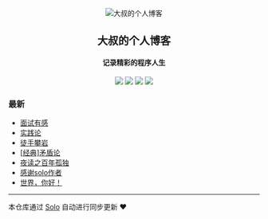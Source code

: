 <p align="center"><img alt="大叔的个人博客" src="https://static.b3log.org/images/brand/solo-32.png"></p><h2 align="center">
大叔的个人博客
</h2>

<h4 align="center">记录精彩的程序人生</h4>
<p align="center"><a title="大叔的个人博客" target="_blank" href="https://github.com/applesuch/solo-blog"><img src="https://img.shields.io/github/last-commit/applesuch/solo-blog.svg?style=flat-square&color=FF9900"></a>
<a title="GitHub repo size in bytes" target="_blank" href="https://github.com/applesuch/solo-blog"><img src="https://img.shields.io/github/repo-size/applesuch/solo-blog.svg?style=flat-square"></a>
<a title="Solo Version" target="_blank" href="https://github.com/b3log/solo/releases"><img src="https://img.shields.io/badge/solo-3.6.4-f1e05a.svg?style=flat-square&color=blueviolet"></a>
<a title="Hits" target="_blank" href="https://github.com/b3log/hits"><img src="https://hits.b3log.org/applesuch/solo-blog.svg"></a></p>

### 最新

* [面试有感](http://blog.topcoders.cn/articles/2019/10/09/1570588051310.html)
* [实践论  ](http://blog.topcoders.cn/articles/2019/09/26/1569480915187.html)
* [徒手攀岩](http://blog.topcoders.cn/articles/2019/09/20/1568990149696.html)
* [[经典]矛盾论](http://blog.topcoders.cn/articles/2019/09/11/1568190251083.html)
* [夜读之百年孤独](http://blog.topcoders.cn/articles/2019/09/11/1568168211226.html)
* [感谢solo作者](http://blog.topcoders.cn/articles/2019/09/04/1567589392206.html)
* [世界，你好！](http://blog.topcoders.cn/hello-solo)



---

本仓库通过 [Solo](https://github.com/b3log/solo) 自动进行同步更新 ❤️ 
